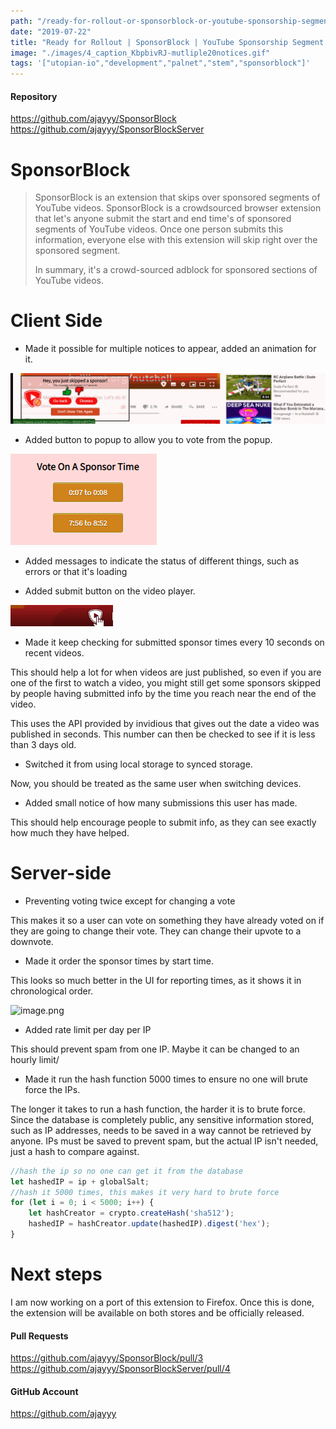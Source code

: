 ```yaml
---
path: "/ready-for-rollout-or-sponsorblock-or-youtube-sponsorship-segment-blocker"
date: "2019-07-22"
title: "Ready for Rollout | SponsorBlock | YouTube Sponsorship Segment Blocker"
image: "./images/4_caption_KbpbivRJ-mutliple20notices.gif"
tags: '["utopian-io","development","palnet","stem","sponsorblock"]'
---
```


#### Repository
https://github.com/ajayyy/SponsorBlock
https://github.com/ajayyy/SponsorBlockServer

# SponsorBlock

>SponsorBlock is an extension that skips over sponsored segments of YouTube videos. SponsorBlock is a crowdsourced browser extension that let's anyone submit the start and end time's of sponsored segments of YouTube videos. Once one person submits this information, everyone else with this extension will skip right over the sponsored segment.
>
>In summary, it's a crowd-sourced adblock for sponsored sections of YouTube videos.

# Client Side

- Made it possible for multiple notices to appear, added an animation for it.

![mutliple notices.gif](./images/KbpbivRJ-mutliple20notices.gif)

- Added button to popup to allow you to vote from the popup.

![image.png](./images/pKwBlmYP-image.png)

- Added messages to indicate the status of different things, such as errors or that it's loading

- Added submit button on the video player.

![submit animation.gif](./images/rymnMa7n-submit20animation.gif)

- Made it keep checking for submitted sponsor times every 10 seconds on recent videos.

This should help a lot for when videos are just published, so even if you are one of the first to watch a video, you might still get some sponsors skipped by people having submitted info by the time you reach near the end of the video.

This uses the API provided by invidious that gives out the date a video was published in seconds. This number can then be checked to see if it is less than 3 days old.

- Switched it from using local storage to synced storage.

Now, you should be treated as the same user when switching devices.

- Added small notice of how many submissions this user has made.

This should help encourage people to submit info, as they can see exactly how much they have helped.

# Server-side

- Preventing voting twice except for changing a vote

This makes it so a user can vote on something they have already voted on if they are going to change their vote. They can change their upvote to a downvote.

- Made it order the sponsor times by start time.

This looks so much better in the UI for reporting times, as it shows it in chronological order.

![image.png](https://files.steempeak.com/file/steempeak/ajayyy/pKwBlmYP-image.png)

- Added rate limit per day per IP

This should prevent spam from one IP. Maybe it can be changed to an hourly limit/

- Made it run the hash function 5000 times to ensure no one will brute force the IPs.

The longer it takes to run a hash function, the harder it is to brute force. Since the database is completely public, any sensitive information stored, such as IP addresses, needs to be saved in a way cannot be retrieved by anyone. IPs must be saved to prevent spam, but the actual IP isn't needed, just a hash to compare against.

```javascript
//hash the ip so no one can get it from the database
let hashedIP = ip + globalSalt;
//hash it 5000 times, this makes it very hard to brute force
for (let i = 0; i < 5000; i++) {
    let hashCreator = crypto.createHash('sha512');
    hashedIP = hashCreator.update(hashedIP).digest('hex');
}
```

# Next steps

I am now working on a port of this extension to Firefox. Once this is done, the extension will be available on both stores and be officially released.


#### Pull Requests
https://github.com/ajayyy/SponsorBlock/pull/3
https://github.com/ajayyy/SponsorBlockServer/pull/4

#### GitHub Account
https://github.com/ajayyy